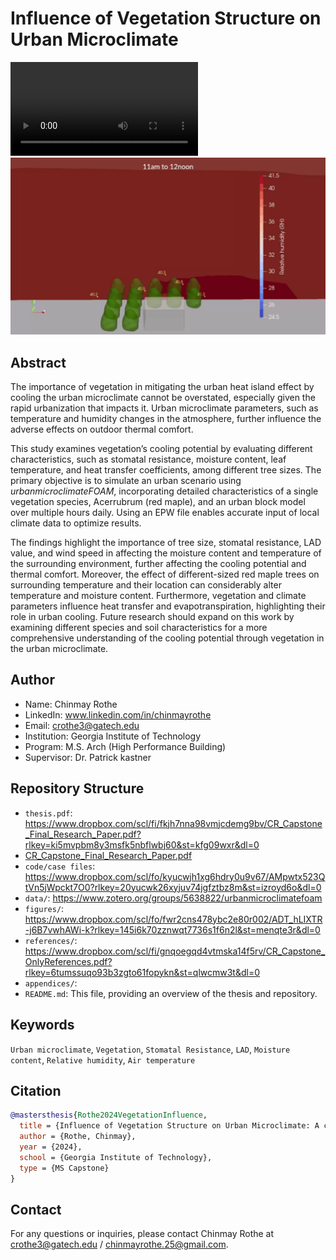 # Influence of Vegetation Structure on Urban Microclimate

<video style="max-width:100%;height:auto"  controls>
  <source src="https://raw.githubusercontent.com/SustainableUrbanSystemsLab/CS-Influence-of-Vegetation-Structure-on-Urban-Microclimate/main/Figures/24hrs_V2B.mp4" type="video/mp4">
Your browser does not support the video tag.
</video>

<img src="https://raw.githubusercontent.com/SustainableUrbanSystemsLab/CS-Influence-of-Vegetation-Structure-on-Urban-Microclimate/main/Figures/GraphicalAbstract.gif" style="max-width:100%;height:auto" >

## Abstract

The importance of vegetation in mitigating the urban heat island effect by cooling the urban microclimate cannot be overstated, especially given the rapid urbanization that impacts it. Urban microclimate parameters, such as temperature and humidity changes in the atmosphere, further influence the adverse effects on outdoor thermal comfort.  

This study examines vegetation’s cooling potential by evaluating different characteristics, such as stomatal resistance, moisture content, leaf temperature, and heat transfer coefficients, among different tree sizes. The primary objective is to simulate an urban scenario using _urbanmicroclimateFOAM_, incorporating detailed characteristics of a single vegetation species, Acerrubrum (red maple), and an urban block model over multiple hours daily. Using an EPW file enables accurate input of local climate data to optimize results.  

The findings highlight the importance of tree size, stomatal resistance, LAD value, and wind speed in affecting the moisture content and temperature of the surrounding environment, further affecting the cooling potential and thermal comfort. Moreover, the effect of different-sized red maple trees on surrounding temperature and their location can considerably alter temperature and moisture content. Furthermore, vegetation and climate parameters influence heat transfer and evapotranspiration, highlighting their role in urban cooling. Future research should expand on this work by examining different species and soil characteristics for a more comprehensive understanding of the cooling potential through vegetation in the urban microclimate.  

## Author

- Name: Chinmay Rothe
- LinkedIn: www.linkedin.com/in/chinmayrothe
- Email: crothe3@gatech.edu
- Institution: Georgia Institute of Technology
- Program: M.S. Arch (High Performance Building)
- Supervisor: Dr. Patrick kastner

## Repository Structure

- `thesis.pdf`: https://www.dropbox.com/scl/fi/fkjh7nna98vmjcdemg9bv/CR_Capstone_Final_Research_Paper.pdf?rlkey=ki5mvpbm8y3msfk5nbflwbj60&st=kfg09wxr&dl=0
- [CR_Capstone_Final_Research_Paper.pdf](CR_Capstone_Final_Research_Paper.pdf)
- `code/case files`: https://www.dropbox.com/scl/fo/kyucwjh1xg6hdry0u9v67/AMpwtx523QtVn5jWpckt7O0?rlkey=20yucwk26xyjuv74jgfztbz8m&st=izroyd6o&dl=0
- `data/`: https://www.zotero.org/groups/5638822/urbanmicroclimatefoam 
- `figures/`: https://www.dropbox.com/scl/fo/fwr2cns478ybc2e80r002/ADT_hLIXTR-j6B7vwhAWi-k?rlkey=145i6k70zznwqt7736s1f6n2l&st=menqte3r&dl=0
- `references/`: https://www.dropbox.com/scl/fi/gnqoegqd4vtmska14f5rv/CR_Capstone_OnlyReferences.pdf?rlkey=6tumssuqo93b3zgto61fopykn&st=qlwcmw3t&dl=0
- `appendices/`:
- `README.md`: This file, providing an overview of the thesis and repository.

## Keywords

`Urban microclimate`, `Vegetation`, `Stomatal Resistance`, `LAD`, `Moisture content`, `Relative humidity`, `Air temperature`

## Citation

```bibtex
@mastersthesis{Rothe2024VegetationInfluence,
  title = {Influence of Vegetation Structure on Urban Microclimate: A computational study on UHI mitigation using OpenFOAM},
  author = {Rothe, Chinmay},
  year = {2024},
  school = {Georgia Institute of Technology},
  type = {MS Capstone}
}
```

## Contact

For any questions or inquiries, please contact Chinmay Rothe at crothe3@gatech.edu / chinmayrothe.25@gmail.com.
